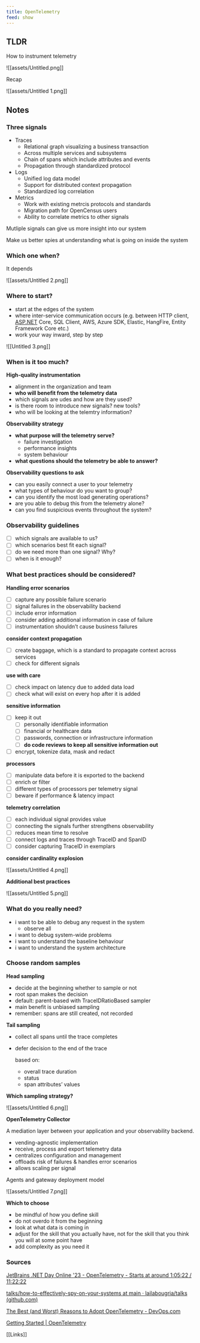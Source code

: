 ```yaml
---
title: OpenTelemetry
feed: show
---
```


## TLDR

How to instrument telemetry

![[assets/Untitled.png]]

Recap

![[assets/Untitled 1.png]]

## Notes

### **Three signals**

- Traces
  - Relational graph visualizing a business transaction
  - Across multiple services and subsystems
  - Chain of spans which include attributes and events
  - Propagation through standardized protocol
- Logs
  - Unified log data model
  - Support for distributed context propagation
  - Standardized log correlation
- Metrics
  - Work with existing metrcis protocols and standards
  - Migration path for OpenCensus users
  - Ability to correlate metrics to other signals

Mutliple signals can give us more insight into our system

Make us better spies at understanding what is going on inside the system

### Which one when?

It depends

![[assets/Untitled 2.png]]

### Where to start?

- start at the edges of the system
- where inter-service communication occurs (e.g. between HTTP client, [ASP.NET](http://ASP.NET) Core, SQL Client, AWS, Azure SDK, Elastic, HangFire, Entity Framework Core etc.)
- work your way inward, step by step

![[Untitled 3.png]]

### When is it too much?

**High-quality instrumentation**

- alignment in the organization and team
- **who will benefit from the telemetry data**
- which signals are udes and how are they used?
- is there room to introduce new signals? new tools?
- who will be looking at the telemtry information?

**Observability strategy**

- **what purpose will the telemetry serve?**
  - failure investigation
  - performance insights
  - system behaviour
- **what questions should the telemetry be able to answer?**

**Observability questions to ask**

- can you easily connect a user to your telemetry
- what types of behaviour do you want to group?
- can you identify the most load generating operations?
- are you able to debug this from the telemetry alone?
- can you find suspicious events throughout the system?

### **Observability guidelines**

- [ ] which signals are available to us?
- [ ] which scenarios best fit each signal?
- [ ] do we need more than one signal? Why?
- [ ] when is it enough?

### W**hat best practices should be considered?**

**Handling error scenarios**

- [ ] capture any possible failure scenario
- [ ] signal failures in the observability backend
- [ ] include error information
- [ ] consider adding additional information in case of failure
- [ ] instrumentation shouldn’t cause business failures

**consider context propagation**

- [ ] create baggage, which is a standard to propagate context across services
- [ ] check for different signals

**use with care**

- [ ] check impact on latency due to added data load
- [ ] check what will exist on every hop after it is added

**sensitive information**

- [ ] keep it out
  - [ ] personally identifiable information
  - [ ] financial or healthcare data
  - [ ] passwords, connection or infrastructure information
  - [ ] **do code reviews to keep all sensitive information out**
- [ ] encrypt, tokenize data, mask and redact

**processors**

- [ ] manipulate data before it is exported to the backend
- [ ] enrich or filter
- [ ] different types of processors per telemetry signal
- [ ] beware if performance & latency impact

**telemetry correlation**

- [ ] each individual signal provides value
- [ ] connecting the signals further strengthens observability
- [ ] reduces mean time to resolve
- [ ] connect logs and traces through TraceID and SpanID
- [ ] consider capturing TraceID in exemplars

**consider cardinality explosion**

![[assets/Untitled 4.png]]

**Additional best practices**

![[assets/Untitled 5.png]]

### What do you really need?

- i want to be able to debug any request in the system
  - observe all
- i want to debug system-wide problems
- i want to understand the baseline behaviour
- i want to understand the system architecture

### Choose random samples

**Head sampling**

- decide at the beginning whether to sample or not
- root span makes the decision
- default: parent-based with TraceIDRatioBased sampler
- main benefit is unbiased sampling
- remember: spans are still created, not recorded

**Tail sampling**

- collect all spans until the trace completes
- defer decision to the end of the trace

    based on:

  - overall trace duration
  - status
  - span attributes’ values

**Which sampling strategy?**

![[assets/Untitled 6.png]]

**OpenTelemetry Collector**

A mediation layer between your application and your observability backend.

- vending-agnostic implementation
- receive, process and export telemetry data
- centralizes configuration and management
- offloads risk of failures & handles error scenarios
- allows scaling per signal

Agents and gateway deployment model

![[assets/Untitled 7.png]]

**Which to choose**

- be mindful of how you define skill
- do not overdo it from the beginning
- look at what data is coming in
- adjust for the skill that you actually have, not for the skill that you think you will at some point have
- add complexity as you need it

### Sources

[JetBrains .NET Day Online '23 - OpenTelemetry - Starts at around 1:05:22 / 11:22:22](https://www.youtube.com/watch?v=8ddzYsZVIYY&t=6699s)

[talks/how-to-effectively-spy-on-your-systems at main · lailabougria/talks (github.com)](https://github.com/lailabougria/talks/tree/main/how-to-effectively-spy-on-your-systems)

[The Best (and Worst) Reasons to Adopt OpenTelemetry - DevOps.com](https://devops.com/the-best-and-worst-reasons-to-adopt-opentelemetry/)

[Getting Started | OpenTelemetry](https://opentelemetry.io/docs/instrumentation/net/getting-started/)

[[Links]]
